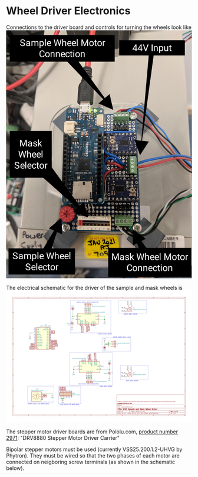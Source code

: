 # Wheel Driver Electronics
Connections to the driver board and controls for turning the wheels look like ![this](/sample_and_mask_wheels/images/board_connections.jpg)

The electrical schematic for the driver of the sample and mask wheels is
[![here](/sample_and_mask_wheels/kicad/wheel_driver/wheel_driver.svg)](https://github.com/AFMD/b40/raw/master/sample_and_mask_wheels/kicad/wheel_driver/wheel_driver.pdf)

The stepper motor driver boards are from Pololu.com, [product number 2971](https://www.pololu.com/product/2971): "DRV8880 Stepper Motor Driver Carrier"

Bipolar stepper motors must be used (currently VSS25.200.1.2-UHVG by Phytron). They must be wired so that the two phases of each motor are connected on neigboring screw terminals (as shown in the schematic below).
